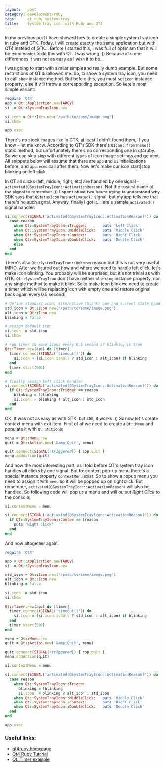 ```yaml
---
layout:   post
category: development/ruby
tags:     qt ruby system-tray
title:    System tray icon with Ruby and QT4
---
```


In my previous post I have showed how to create a simple system tray icon in
ruby and GTK. Today, I will create exactly the same application but with QT4
instead of GTK... Before I started this, I was full of optimism that it will
be even easier to do this with QT. I was wrong :)) Because of some differences
it was not as easy as I wish it to be...

I was going to start with similar simple and really dumb example. But some
restrictions of QT disallowed me. So, to show a system tray icon, you need to
call `show` instance method. But before this, you must set `icon` instance
property, else it will throw a corresponding exception. So here's most simple
variant:

``` ruby
require 'Qt4'
app = Qt::Application.new(ARGV)
si  = Qt::SystemTrayIcon.new

si.icon = Qt::Icon.new('/path/to/some/image.png')
si.show

app.exec
```

There's no stock images like in GTK, at least I didn't found them, if you know -
let me know. According to QT's SDK there's `QIcon::fromTheme()` static method,
but unfortunately there's no corresponding one in qt4ruby. So we can skip step
with different types of icon image settings and go next. All snippets below will
assume that there are `app` and `si` initializations before, and `app.exec` call
after them. Now let's make our icon start|stop blinking on left click.

In QT all clicks (left, middle, right, etc) are handled by one signal -
`activated(QSystemTrayIcon::ActivationReason)`. Not the easiest name of the
signal to remember ;)) I spent about two hours trying to understand why SDK
says that `QStatusIcon` has `activated()` signal, but my app tells me that
there's no such signal. Anyway, finally I got it. Here's sample `activated()`
signal handler:

``` ruby
si.connect(SIGNAL('activated(QSystemTrayIcon::ActivationReason)')) do |reason|
  case reason
    when Qt::SystemTrayIcon::Trigger:       puts 'Left Click'
    when Qt::SystemTrayIcon::MiddleClick:   puts 'Middle Click'
    when Qt::SystemTrayIcon::Context:       puts 'Right Click'
    when Qt::SystemTrayIcon::DoubleClick:   puts 'Double Click'
    else
  end
end
```

There's also `Qt::SystemTrayIcon::Unknown` reason but this is not very useful
IMHO. After we figured out how and where we need to handle left click, let's
make icon blinking. You probably will be surprised, but it's not trivial as
with GTK. `Qt::SystemTrayIcon` don't have neither `blinking` instance property,
nor any single method to make it blink. So to make icon blink we need to create
a timer which will be replacing icon with empty one and restore original back
again every 0.5 second:

``` ruby
# define standard icon, alternative (blank) one and current state handler
std_icon = Qt::Icon.new('/path/to/some/image.png')
alt_icon = Qt::Icon.new
blinking = false

# assign default icon
si.icon  = std_icon
si.show

# run timer to swap icons every 0.5 second if blinking is true
Qt::Timer.new(app) do |timer|
  timer.connect(SIGNAL('timeout()')) do
    si.icon = (si.icon.isNull ? std_icon : alt_icon) if blinking
  end
  timer.start(500)
end

# finally assign left click handler
si.connect(SIGNAL('activated(QSystemTrayIcon::ActivationReason)')) do |reason|
  if Qt::SystemTrayIcon::Trigger == reason
    blinking = !blinking
    si.icon  = blinking ? alt_icon : std_icon
  end
end
```

OK. It was not as easy as with GTK, but still, it works :)) So now let's create
context menu with exit item. First of all we need to create a `Qt::Menu` and
populate it with `Qt::Action`s:

``` ruby
menu = Qt::Menu.new
quit = Qt::Action.new('&amp;Quit', menu)

quit.connect(SIGNAL(:triggered)) { app.quit }
menu.addAction(quit)
```

And now the most interesting part, as I told before QT's system tray icon
handles all clicks by one signal. But for context pop-up menu there's a special
instance property `contextMenu` exist. So to show a popup menu you need to
assign it with `menu` so it will be popped up on right click! But remember,
`activated(QSystemTrayIcon::ActivationReason)` will also be handled. So
following code will pop up a menu and will output _Right Click_ to the console:

``` ruby
si.contextMenu = menu

si.connect(SIGNAL('activated(QSystemTrayIcon::ActivationReason)')) do |reason|
  if Qt::SystemTrayIcon::Contex == treason
    puts 'Right Click'
  end
end
```

And now altogether again:

``` ruby
require 'Qt4'

app = Qt::Application.new(ARGV)
si  = Qt::SystemTrayIcon.new

std_icon = Qt::Icon.new('/path/to/some/image.png')
alt_icon = Qt::Icon.new
blinking = false

si.icon  = std_icon
si.show

Qt::Timer.new(app) do |timer|
  timer.connect(SIGNAL('timeout()')) do
    si.icon = (si.icon.isNull ? std_icon : alt_icon) if blinking
  end
  timer.start(500)
end

menu = Qt::Menu.new
quit = Qt::Action.new('&amp;Quit', menu)

quit.connect(SIGNAL(:triggered)) { app.quit }
menu.addAction(quit)

si.contextMenu = menu

si.connect(SIGNAL('activated(QSystemTrayIcon::ActivationReason)')) do |reason|
  case reason
    when Qt::SystemTrayIcon::Trigger
      blinking = !blinking
      si.icon  = blinking ? alt_icon : std_icon
    when Qt::SystemTrayIcon::MiddleClick:   puts 'Middle Click'
    when Qt::SystemTrayIcon::Context:       puts 'Right Click'
    when Qt::SystemTrayIcon::DoubleClick:   puts 'Double Click'
  end
end

app.exec
```


### Useful links:

* [qt4ruby homepage](http://rubyforge.org/projects/korundum/)
* [Qt4 Ruby Tutorial](http://techbase.kde.org/Development/Tutorials/Qt4_Ruby_Tutorial)
* [Qt::Timer example](http://stackoverflow.com/questions/313629/worker-threads-in-ruby)
